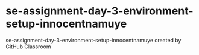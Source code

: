 # se-assignment-day-3-environment-setup-innocentnamuye
se-assignment-day-3-environment-setup-innocentnamuye created by GitHub Classroom
